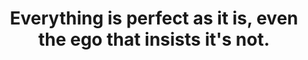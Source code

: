---
title: Everything is perfect as it is, even the ego that insists it's not.
tags: buddhism acceptance experience
star: true
---